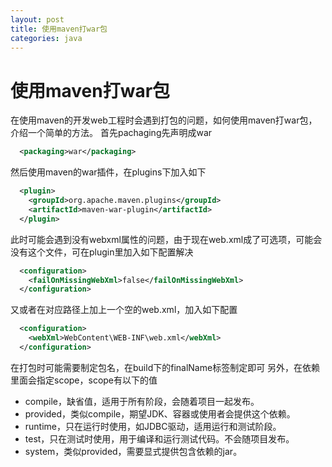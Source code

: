 ```yaml
---
layout: post
title: 使用maven打war包
categories: java
---
```


使用maven打war包
==============

  在使用maven的开发web工程时会遇到打包的问题，如何使用maven打war包，介绍一个简单的方法。
  首先pachaging先声明成war

```xml
  <packaging>war</packaging>
```

  然后使用maven的war插件，在plugins下加入如下

```xml
  <plugin>
    <groupId>org.apache.maven.plugins</groupId>
    <artifactId>maven-war-plugin</artifactId>
  </plugin>		
```

  此时可能会遇到没有webxml属性的问题，由于现在web.xml成了可选项，可能会没有这个文件，可在plugin里加入如下配置解决

```xml
  <configuration>
    <failOnMissingWebXml>false</failOnMissingWebXml>
  </configuration>
```

  又或者在对应路径上加上一个空的web.xml，加入如下配置

```xml
  <configuration>
    <webXml>WebContent\WEB-INF\web.xml</webXml>
  </configuration>
```

  在打包时可能需要制定包名，在build下的finalName标签制定即可
  另外，在依赖里面会指定scope，scope有以下的值

* compile，缺省值，适用于所有阶段，会随着项目一起发布。
* provided，类似compile，期望JDK、容器或使用者会提供这个依赖。
* runtime，只在运行时使用，如JDBC驱动，适用运行和测试阶段。
* test，只在测试时使用，用于编译和运行测试代码。不会随项目发布。
* system，类似provided，需要显式提供包含依赖的jar。

